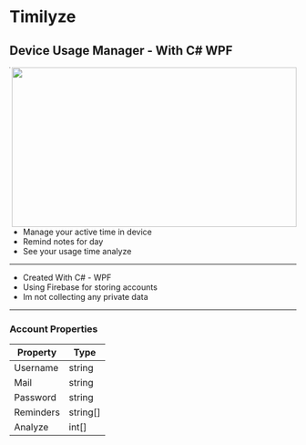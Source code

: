 # Timilyze
## Device Usage Manager - With C# WPF
<img width="500" height="280" align="right" src="https://user-images.githubusercontent.com/68808212/188172204-3d17e619-d370-4754-8766-225d84791001.png"/>  

---

* Manage your active time in device
* Remind notes for day
* See your usage time analyze

---

* Created With C# - WPF
* Using Firebase for storing accounts
* Im not collecting any private data 

---


### Account Properties


| Property      | Type   |
|---------------|--------|
|  Username    | string |
|  Mail        | string |
|  Password    | string |
|  Reminders   | string[] |
|  Analyze     | int[] |
